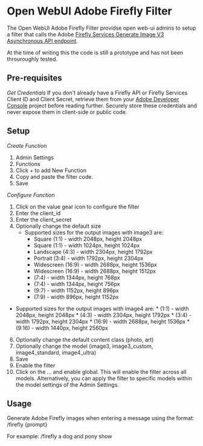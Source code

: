 # Open WebUI Adobe Firefly Filter
The Open WebUI Adobe Firefly Filter providse open web-ui admins to setup a filter that calls the Adobe [Firefly Services Generate Image V3 Asynchronous API endpoint](https://developer.adobe.com/firefly-services/docs/firefly-api/guides/api/image_generation/V3_Async/).

At the time of writing this the code is still a prototype and has not been throuroughly tested.

## Pre-requisites
*Get Credentials*
If you don't already have a Firefly API or Firefly Services Client ID and Client Secret, retrieve them from your [Adobe Developer Console](https://developer.adobe.com/developer-console/docs/guides/services/services-add-api-oauth-s2s/#api-overview) project before reading further. Securely store these credentials and never expose them in client-side or public code.

## Setup
*Create Function*
1. Admin Settings
2. Functions
3. Click + to add New Function
4. Copy and paste the filter code.
5. Save

*Configure Function*
1. Click on the value gear icon to configure the filter
2. Enter the client_id
3. Enter the client_secret
4. Optionally change the default size
   * Supported sizes for the output images with image3 are:
      * Square (1:1) - width 2048px, height 2048px
      * Square (1:1) - width 1024px, height 1024px
      * Landscape (4:3) - width 2304px, height 1792px
      * Portrait (3:4) - width 1792px, height 2304px
      * Widescreen (16:9) - width 2688px, height 1536px
      * Widescreen (16:9) - width 2688px, height 1512px
      * (7:4) - width 1344px, height 768px
      * (7:4) - width 1344px, height 756px
      * (9:7) - width 1152px, height 896px
      * (7:9) - width 896px, height 1152px
* Supported sizes for the output images with image4 are:
      * (1:1) - width 2048px, height 2048px
      * (4:3) - width 2304px, height 1792px
      * (3:4) - width 1792px, height 2304px
      * (16:9) - width 2688px, height 1536px
      * (9:16) - width 1440px, height 2560px
6. Optionally change the default content class (photo, art)
7. Optionally change the model (image3, image3_custom, image4_standard, image4_ultra)
8. Save
9. Enable the filter
10. Click on the ... and enable global.  This will enable the filter across all models.  Alternatively, you can apply the filter to specific models within the model settings of the Admin Settings.

## Usage
Generate Adobe Firefly images when entering a message using the format:
/firefly {prompt}

For example:
/firefly a dog and pony show




